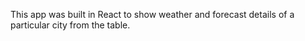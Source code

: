 This app was built in React to show weather and forecast details of a particular city from the table.

